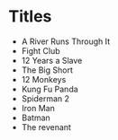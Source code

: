 # Titles

- A River Runs Through It
- Fight Club
- 12 Years a Slave
- The Big Short
- 12 Monkeys
- Kung Fu Panda
- Spiderman 2
- Iron Man
- Batman
- The revenant
